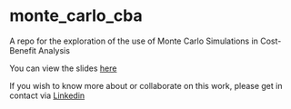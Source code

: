 # monte_carlo_cba
A repo for the exploration of the use of Monte Carlo Simulations in Cost-Benefit Analysis

You can view the slides [here](https://zacpaynethompson.github.io/monte_carlo_cba)

If you wish to know more about or collaborate on this work, please get in contact via [Linkedin](https://www.linkedin.com/in/zac-payne-thompson/)
